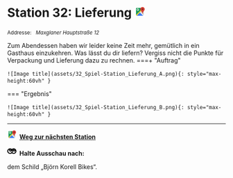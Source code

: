 # Station 32: Lieferung  <a href="https://www.google.com/maps/dir/?api=1&travelmode=walking&destination=47.7964293,13.0242518"><img src="https://github.com/kipppunkte/kipppunkte/raw/gh-pages/assets/google-maps.svg" width="24" height="24"></a>

<small>Addresse:<em style="margin-left: 10px">Maxglaner Hauptstraße 12</em></small>



Zum Abendessen haben wir leider keine Zeit mehr, gemütlich in ein Gasthaus einzukehren. Was lässt du dir liefern? Vergiss nicht die Punkte für Verpackung und Lieferung dazu zu rechnen.
===+ "Auftrag"

    ![Image title](assets/32_Spiel-Station_Lieferung_A.png){: style="max-height:60vh" }


=== "Ergebnis"

    ![Image title](assets/32_Spiel-Station_Lieferung_B.png){: style="max-height:60vh" }





____

<a href="https://www.google.com/maps/dir/?api=1&travelmode=walking&destination=47.7964797,13.0240265"><img src="https://github.com/kipppunkte/kipppunkte/raw/gh-pages/assets/google-maps.svg" style="height: 1.5em;margin-right: 0.5em"></a>**[Weg zur nächsten Station](https://www.google.com/maps/dir/?api=1&travelmode=walking&destination=47.7964797,13.0240265)**



<img src="https://github.com/kipppunkte/kipppunkte/raw/gh-pages/assets/eyes.svg" style="height: 1.5em;background: white;margin-right: 0.5em">**Halte Ausschau nach:**

dem Schild „Björn Korell Bikes“.